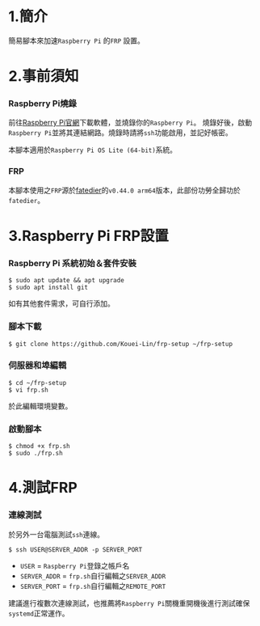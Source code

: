 # 1.簡介
簡易腳本來加速`Raspberry Pi` 的`FRP` 設置。

# 2.事前須知

### Raspberry Pi燒錄
前往[Raspberry Pi官網](https://www.raspberrypi.com/software/)下載軟體，並燒錄你的`Raspberry Pi`。
燒錄好後，啟動`Raspberry Pi`並將其連結網路。燒錄時請將`ssh`功能啟用，並記好帳密。

本腳本適用於`Raspberry Pi OS Lite (64-bit)`系統。

### FRP
本腳本使用之`FRP`源於[fatedier](https://github.com/fatedier//frp/releases/)的`v0.44.0 arm64`版本，此部份功勞全歸功於`fatedier`。

# 3.Raspberry Pi FRP設置

### Raspberry Pi 系統初始＆套件安裝
```
$ sudo apt update && apt upgrade
$ sudo apt install git
```

如有其他套件需求，可自行添加。

### 腳本下載 
```
$ git clone https://github.com/Kouei-Lin/frp-setup ~/frp-setup
```

### 伺服器和埠編輯
```
$ cd ~/frp-setup
$ vi frp.sh
```
於此編輯環境變數。

### 啟動腳本
```
$ chmod +x frp.sh
$ sudo ./frp.sh
```

# 4.測試FRP

### 連線測試
於另外一台電腦測試`ssh`連線。

```
$ ssh USER@SERVER_ADDR -p SERVER_PORT
```

- `USER` = `Raspberry Pi`登錄之帳戶名
- `SERVER_ADDR` = `frp.sh`自行編輯之`SERVER_ADDR`
- `SERVER_PORT` = `frp.sh`自行編輯之`REMOTE_PORT`

建議進行複數次連線測試，也推薦將`Raspberry Pi`關機重開機後進行測試確保`systemd`正常運作。
